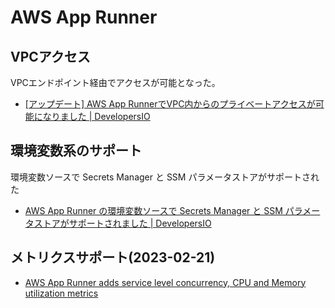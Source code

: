 # AWS App Runner

## VPCアクセス

VPCエンドポイント経由でアクセスが可能となった。

- [[アップデート] AWS App RunnerでVPC内からのプライベートアクセスが可能になりました | DevelopersIO](https://dev.classmethod.jp/articles/aws-app-runner-supports-privately-accessible-services-amazon-vpc)

## 環境変数系のサポート

環境変数ソースで Secrets Manager と SSM パラメータストアがサポートされた

- [AWS App Runner の環境変数ソースで Secrets Manager と SSM パラメータストアがサポートされました | DevelopersIO](https://dev.classmethod.jp/articles/app-runner-secrets-ssm-parameter/)

## メトリクスサポート(2023-02-21)

- [AWS App Runner adds service level concurrency, CPU and Memory utilization metrics](https://aws.amazon.com/jp/about-aws/whats-new/2023/02/aws-app-runner-concurrency-cpu-memory-utilization-metrics/)